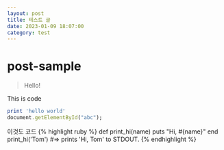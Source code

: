 ```yaml
---
layout: post
title: 테스트 글
date: 2023-01-09 18:07:00
category: test
---
```

# post-sample
> Hello!

This is code
```ruby
print 'hello world'
document.getElementById("abc");
```

이것도 코드
{% highlight ruby %}
def print_hi(name)
  puts "Hi, #{name}"
end
print_hi('Tom')
#=> prints 'Hi, Tom' to STDOUT.
{% endhighlight %}